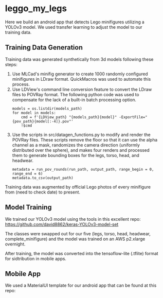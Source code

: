 # leggo_my_legs

Here we build an android app that detects Lego minifigures utilizing a YOLOv3 model. We used transfer learning to adjust the model to our training data.

## Training Data Generation

Training data was generated synthetically from 3d models following these steps:

1. Use MLCad's minifig generator to create 1000 randomly configured minifigures in LDraw format. QuickMacros was used to automate this process.
2. Use LDView's command line conversion feature to convert the LDraw files to POVRay format. The following python code was used to compensate for the lack of a built-in batch processing option.
    ```
    models = os.listdir(models_path)
    for model in models:
        cmd = f'{LDView_path} "{models_path}{model}" -ExportFile="{pov_path}{model[:-4]}.pov"'
        !$cmd
    ```
3. Use the scripts in src/datagen_functions.py to modify and render the POVRay files. These scripts remove the floor so that it can use the alpha channel as a mask, randomizes the camera direction (uniformly distributed over the sphere), and makes four renders and processed them to generate bounding boxes for the legs, torso, head, and headwear.
    ```
    metadata = run_pov_rounds(run_path, output_path, range_begin = 0, range_end = 6)
    metadata.to_csv(output_path)
    ```

Training data was augmented by official Lego photos of every minifigure from (need to check date) to present.

## Model Training

We trained our YOLOv3 model using the tools in this excellent repo: https://github.com/david8862/keras-YOLOv3-model-set

The classes were swapped out for our five (legs, torso, head, headwear, complete_minifigure) and the model was trained on an AWS p2.xlarge overnight.

After training, the model was converted into the tensoflow-lite (.tflite) format for sidtribution in mobile apps.

## Mobile App

We used a MaterialUI template for our android app that can be found at this repo: 